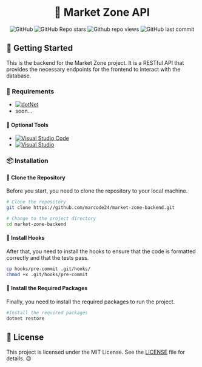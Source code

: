 <div align="center">
  <h1> 🧺 Market Zone API </h1>

  ![GitHub](https://img.shields.io/github/license/marcode24/market-zone-backend?style=popout&logo=github&label=license)
  ![GitHub Repo stars](https://img.shields.io/github/stars/marcode24/market-zone-backend?style=popout&logo=apachespark&color=yellow&logoColor=yellow)
  ![Github repo views](https://img.shields.io/github/search/marcode24/market-zone-backend/market-zone-backend?style=popout&logo=github&label=repo%20views)
  ![GitHub last commit](https://img.shields.io/github/last-commit/marcode24/market-zone-backend?style=popout&logo=git&label=last%20commit)
</div>

## 🚀 Getting Started

This is the backend for the Market Zone project. It is a RESTful API that provides the necessary endpoints for the frontend to interact with the database.

### 📝 Requirements

- [![dotNet](https://img.shields.io/badge/-.NET-512BD4?style=flat&logo=.net&logoColor=white)](https://dotnet.microsoft.com/es-es/download/dotnet/8.0)
- soon...

#### 🔧 Optional Tools

- [![Visual Studio Code](https://img.shields.io/badge/Visual%20Studio%20Code-blue?style=popout&logo=visual-studio-code)](https://code.visualstudio.com/)
- [![Visual Studio](https://img.shields.io/badge/Visual%20Studio-purple?style=popout&logo=visual-studio)](https://visualstudio.microsoft.com/es/)

### 📦 Installation

#### 🔧 Clone the Repository

Before you start, you need to clone the repository to your local machine.

```bash
# Clone the repository
git clone https://github.com/marcode24/market-zone-backend.git

# Change to the project directory
cd market-zone-backend
```

#### 🔧 Install Hooks

After that, you need to install the hooks to ensure that the code is formatted correctly and that the tests pass.

```bash
cp hooks/pre-commit .git/hooks/
chmod +x .git/hooks/pre-commit
```

#### 🔧 Install the Required Packages

Finally, you need to install the required packages to run the project.

```bash
#Install the required packages
dotnet restore
```

## 📝 License

This project is licensed under the MIT License. See the [LICENSE](LICENSE) file for details. 😉
